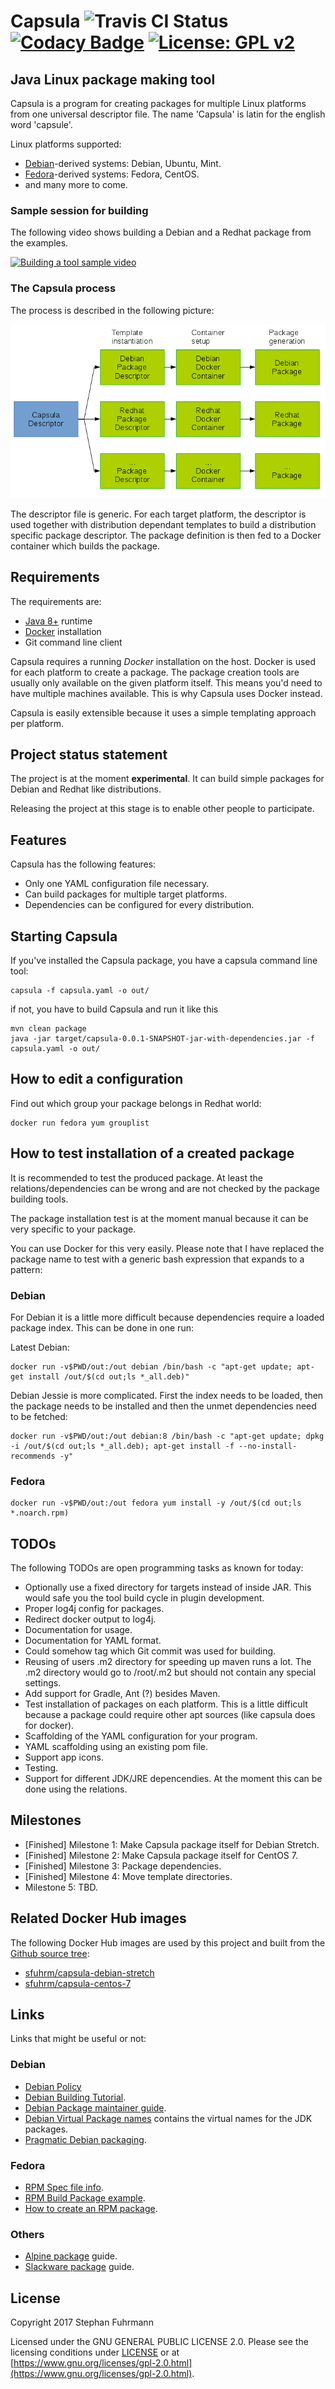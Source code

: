 # Capsula ![Travis CI Status](https://travis-ci.org/sfuhrm/capsula.svg?branch=master) [![Codacy Badge](https://api.codacy.com/project/badge/Grade/ed538897b79543f1a4f933b2347fd7e5)](https://www.codacy.com/app/sfuhrm/capsula?utm_source=github.com&amp;utm_medium=referral&amp;utm_content=sfuhrm/capsula&amp;utm_campaign=Badge_Grade) [![License: GPL v2](https://img.shields.io/badge/License-GPL%20v2-blue.svg)](https://www.gnu.org/licenses/old-licenses/gpl-2.0.en.html)
## Java Linux package making tool 

Capsula is a program for creating packages for multiple
Linux platforms from one universal descriptor file. 
The name 'Capsula' is latin for the english word 'capsule'.

Linux platforms supported:

* [Debian](https://www.debian.org/)-derived systems: Debian, Ubuntu, Mint.
* [Fedora](https://www.centos.org/)-derived systems: Fedora, CentOS.
* and many more to come.

### Sample session for building

The following video shows building a Debian and a Redhat package from the examples.

[![Building a tool sample video](https://img.youtube.com/vi/Dbo7BumrZ3A/0.jpg)](https://www.youtube.com/watch?v=Dbo7BumrZ3A)

### The Capsula process

The process is described in the following picture:

![Capsula Process](https://raw.githubusercontent.com/sfuhrm/capsula/master/images/Capsula-Process-SF-1.png "Capsula Process")

The descriptor file is generic. For each target platform, the descriptor is used together with distribution
dependant templates to build a distribution specific package descriptor. The package definition is then
fed to a Docker container which builds the package.

## Requirements

The requirements are:

* [Java 8+](http://www.oracle.com/technetwork/java/index.html) runtime
* [Docker](https://www.docker.com/) installation
* Git command line client

Capsula requires a running *Docker* installation on the host. Docker is used for each
platform to create a package. The package creation tools are usually only available on
the given platform itself. This means you'd need to have multiple machines available.
This is why Capsula uses Docker instead.

Capsula is easily extensible because it uses a simple templating approach per platform.

## Project status statement

The project is at the moment **experimental**. 
It can build simple packages for Debian and Redhat like distributions.

Releasing the project at this stage is to enable other people
to participate.

## Features

Capsula has the following features:

* Only one YAML configuration file necessary.
* Can build packages for multiple target platforms.
* Dependencies can be configured for every distribution.

## Starting Capsula

If you've installed the Capsula package, you have a capsula command
line tool:

    capsula -f capsula.yaml -o out/

if not, you have to build Capsula and run it like this

    mvn clean package
    java -jar target/capsula-0.0.1-SNAPSHOT-jar-with-dependencies.jar -f capsula.yaml -o out/

## How to edit a configuration

Find out which group your package belongs in Redhat world:

    docker run fedora yum grouplist

## How to test installation of a created package

It is recommended to test the produced package. At least the
relations/dependencies can be wrong and are not checked by the package
building tools.

The package installation test is at the moment manual because it can
be very specific to your package.

You can use Docker for this very easily. Please note that I have replaced
the package name to test with a generic bash expression that expands to a
pattern:

### Debian

For Debian it is a little more difficult because dependencies require a loaded
package index. This can be done in one run:

Latest Debian:

    docker run -v$PWD/out:/out debian /bin/bash -c "apt-get update; apt-get install /out/$(cd out;ls *_all.deb)"

Debian Jessie is more complicated. First the index needs to be loaded, then the package needs to be installed and then
the unmet dependencies need to be fetched:

    docker run -v$PWD/out:/out debian:8 /bin/bash -c "apt-get update; dpkg -i /out/$(cd out;ls *_all.deb); apt-get install -f --no-install-recommends -y"

### Fedora

    docker run -v$PWD/out:/out fedora yum install -y /out/$(cd out;ls *.noarch.rpm)

## TODOs

The following TODOs are open programming tasks as known for today:

* Optionally use a fixed directory for targets instead of inside JAR. This
  would safe you the tool build cycle in plugin development.
* Proper log4j config for packages.
* Redirect docker output to log4j.
* Documentation for usage.
* Documentation for YAML format.
* Could somehow tag which Git commit was used for building.
* Reusing of users .m2 directory for speeding up maven runs a lot. The .m2
  directory would go to /root/.m2 but should not contain any special settings.
* Add support for Gradle, Ant (?) besides Maven.
* Test installation of packages on each platform. This is a little difficult
  because a package could require other apt sources (like capsula does for docker).
* Scaffolding of the YAML configuration for your program.
* YAML scaffolding using an existing pom file.
* Support app icons.
* Testing.
* Support for different JDK/JRE depencendies. At the moment this can be done using the relations.

## Milestones

* [Finished] Milestone 1: Make Capsula package itself for Debian Stretch.
* [Finished] Milestone 2: Make Capsula package itself for CentOS 7.
* [Finished] Milestone 3: Package dependencies.
* [Finished] Milestone 4: Move template directories.
* Milestone 5: TBD.

## Related Docker Hub images

The following Docker Hub images are used by this project and built from
the [Github source tree](https://github.com/sfuhrm/capsula):

* [sfuhrm/capsula-debian-stretch](https://hub.docker.com/r/sfuhrm/capsula-debian-stretch/)
* [sfuhrm/capsula-centos-7](https://hub.docker.com/r/sfuhrm/capsula-centos-7/)

## Links

Links that might be useful or not:

### Debian
* [Debian Policy](https://www.debian.org/doc/debian-policy/)
* [Debian Building Tutorial](https://wiki.debian.org/BuildingTutorial#).
* [Debian Package maintainer guide](https://www.debian.org/doc/manuals/maint-guide/first.en.html).
* [Debian Virtual Package names](https://www.debian.org/doc/packaging-manuals/virtual-package-names-list.txt) contains 
  the virtual names for the JDK packages.
* [Pragmatic Debian packaging](https://vincent.bernat.im/en/blog/2016-pragmatic-debian-packaging).

### Fedora
* [RPM Spec file info](http://ftp.rpm.org/max-rpm/s1-rpm-build-creating-spec-file.html).
* [RPM Build Package example](http://www.thegeekstuff.com/2015/02/rpm-build-package-example/).
* [How to create an RPM package](https://fedoraproject.org/wiki/How_to_create_an_RPM_package).

### Others
* [Alpine package](https://wiki.alpinelinux.org/wiki/Creating_an_Alpine_package) guide.
* [Slackware package](https://docs.slackware.com/howtos:slackware_admin:building_a_package) guide.

## License

Copyright 2017 Stephan Fuhrmann

Licensed under the GNU GENERAL PUBLIC LICENSE 2.0.
Please see the licensing conditions under [LICENSE](./LICENSE)
or at [https://www.gnu.org/licenses/gpl-2.0.html](https://www.gnu.org/licenses/gpl-2.0.html).
